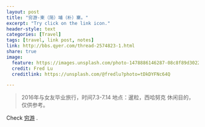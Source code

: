```yaml
---
layout: post
title: "穷游-柬（简）埔（朴）寨。"
excerpt: "Try click on the link icon."
header-style: text
categories: [Travel]
tags: [travel, link post, notes]
link: http://bbs.qyer.com/thread-2574823-1.html
share: true
image:
  feature: https://images.unsplash.com/photo-1478886146287-08c8f89d3022?ixlib=rb-0.3.5&q=80&fm=jpg&crop=entropy&cs=tinysrgb&s=802c94ed52850f961e629d8c92676907
  credit: Fred Lu
  creditlink: https://unsplash.com/@fredlu?photo=tDkDYFNc64Q

---
```



> 2016年与女友毕业旅行，时间7.3-7.14
> 地点：暹粒，西哈努克
> 休闲目的，仅供参考。

  Check [穷游](http://bbs.qyer.com/thread-2574823-1.html) .
